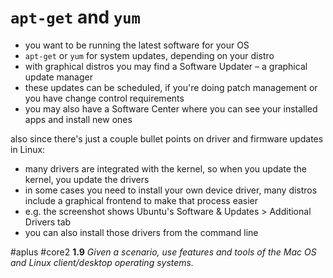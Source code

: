 # `apt-get` and `yum`

- you want to be running the latest software for your OS
- `apt-get` or `yum` for system updates, depending on your distro
- with graphical distros you may find a Software Updater – a graphical update manager
- these updates can be scheduled, if you're doing patch management or you have change control requirements
- you may also have a Software Center where you can see your installed apps and install new ones

also since there's just a couple bullet points on driver and firmware updates in Linux: 

- many drivers are integrated with the kernel, so when you update the kernel, you update the drivers
- in some cases you need to install your own device driver, many distros include a graphical frontend to make that process easier
- e.g. the screenshot shows Ubuntu's Software & Updates > Additional Drivers tab
- you can also install those drivers from the command line

#aplus #core2 **1.9** *Given a scenario, use features and tools of the Mac OS and Linux client/desktop operating systems.* 
